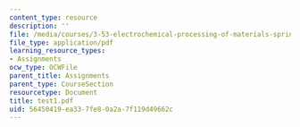 ```yaml
---
content_type: resource
description: ''
file: /media/courses/3-53-electrochemical-processing-of-materials-spring-2001/56450419ea337fe80a2a7f119d49662c_test1.pdf
file_type: application/pdf
learning_resource_types:
- Assignments
ocw_type: OCWFile
parent_title: Assignments
parent_type: CourseSection
resourcetype: Document
title: test1.pdf
uid: 56450419-ea33-7fe8-0a2a-7f119d49662c
---
```

